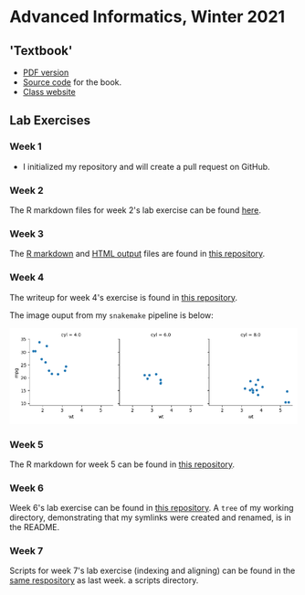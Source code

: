 # Advanced Informatics, Winter 2021

## 'Textbook'

* [PDF version](compskills.pdf)
* [Source code](https://github.com/ThorntonLab/ComputerSkills4GradStudents) for the book.
* [Class website](http://www.molpopgen.org/AdvancedInformatics2021/)

## Lab Exercises

### Week 1

* I initialized my repository and will create a pull request on GitHub.

### Week 2

The R markdown files for week 2's lab exercise can be found [here](https://github.com/swd12012/AdvancedInformatics_Rmd).

### Week 3

The [R markdown](https://github.com/swd12012/AI-week3/blob/master/week3.Rmd) and [HTML output](https://github.com/swd12012/AI-week3/blob/master/week3.html) files are found in [this repository](https://github.com/swd12012/AI-week3).

### Week 4

The writeup for week 4's exercise is found in [this repository](https://github.com/swd12012/snakemake_exercise).

The image ouput from my `snakemake` pipeline is below:

![mtcars](https://github.com/swd12012/snakemake_exercise/blob/main/mtcars.png)

### Week 5

The R markdown for week 5 can be found in [this repository](https://github.com/swd12012/AI2021_week5/blob/main/week5.Rmd).

### Week 6

Week 6's lab exercise can be found in [this repository](https://github.com/swd12012/AdvancedInformaticsPracticeAnalyses). A `tree` of my working directory, demonstrating that my symlinks were created and renamed, is in the README.

### Week 7 

Scripts for week 7's lab exercise (indexing and aligning) can be found in the [same respository](https://github.com/swd12012/AdvancedInformaticsPracticeAnalyses) as last week.
 a scripts directory.
